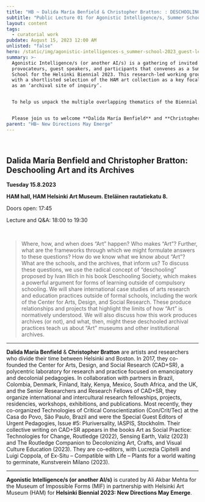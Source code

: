 ```yaml
---
title: "HB ~ Dalida María Benfield & Christopher Bratton: : DESCHOOLING ART AND ITS ARCHIVES"
subtitle: "Public Lecture 01 for Agonistic Intelligence/s, Summer School curated by Ali Akbar Mehta for Helsinki Biennial 2023: New Directions May Emerge"
layout: content
tags:
  - curatorial work
pubdate: August 15, 2023 12:00 AM
unlisted: "false"
hero: /static/img/agonistic-intelligences-s_summer-school-2023_guest-lecture_1.png
summary: >-
  Agonistic Intelligence/s (or another AI/s) is a gathering of invited
  provocateurs, guest speakers, and participants that convenes as a Summer
  School for the Helsinki Biennial 2023. This research-led working group engages
  with a shortlisted selection of the HAM art collection as a key focal node and
  as an ‘archival site of inquiry’. 


  To help us unpack the multiple overlapping thematics of the Biennial NEW DIRECTIONS MAY EMERGE and the Summer School, guest speakers are invited to engage with the working group and conduct open-to-public lectures. 


  Please join us to welcome **Dalida María Benfield** and **Christopher Bratton**
parent: "HB~ New Directions May Emerge"
---
```

<br/>

## Dalida María Benfield and Christopher Bratton: Deschooling Art and its Archives ##

**Tuesday 15.8.2023**

**HAM hall, HAM Helsinki Art Museum. Eteläinen rautatiekatu 8.**



Doors open: 17:45

Lecture and Q&A: 18:00 to 19:30

<br/>

> Where, how, and when does “Art” happen? Who makes “Art”? Further, what are the frameworks through which we might formulate answers to these questions? How do we know what we know about “Art”? What are the schools, and the archives, that inform us? To discuss these questions, we use the radical concept of “deschooling” proposed by Ivan Illich in his book Deschooling Society, which makes a powerful argument for forms of learning outside of compulsory schooling. We will share international case studies of arts research and education practices outside of formal schools, including the work of the Center for Arts, Design, and Social Research. These produce relationships and projects that highlight the limits of how “Art” is normatively understood. We will also discuss how this work produces archives (or not), and what, then, might these deschooled archival practices teach us about “Art” museums and other institutional archives.

___

**Dalida María Benfield** & **Christopher Bratton** are artists and researchers who divide their time between Helsinki and Boston. In 2017, they co-founded the Center for Arts, Design, and Social Research (CAD+SR), a polycentric laboratory for research and practice focused on emancipatory and decolonial pedagogies. In collaboration with partners in Brazil, Colombia, Denmark, Finland, Italy, Kenya, Mexico, South Africa, and the UK, and the Senior Researchers and Research Fellows of CAD+SR, they organize international and intercultural research fellowships, projects, residencies, workshops, exhibitions, and publications. Most recently, they co-organized Technologies of Critical Conscientization (Con/Crit/Tec) at the Casa do Povo, São Paulo, Brazil and were the Special Guest Editors of Urgent Pedagogies, Issue #5: Pluriversality, IASPIS, Stockholm. Their collective writing on CAD+SR appears in the books Art as Social Practice: Technologies for Change, Routledge (2022), Sensing Earth, Valiz (2023) and The Routledge Companion to Decolonizing Art, Crafts, and Visual Culture Education (2023). They are co-editors, with Lucrezia Cipitelli and Luigi Coppola, of Ex-Situ – Compatible with Life – Plants for a world waiting to germinate, Kunstverein Milano (2023).


___

**Agonistic Intelligence/s (or another AI/s)** is curated by Ali Akbar Mehta for the Museum of Impossible Forms (MIF) in partnership with Helsinki Art Museum (HAM) for **Helsinki Biennial 2023: New Directions May Emerge**.
